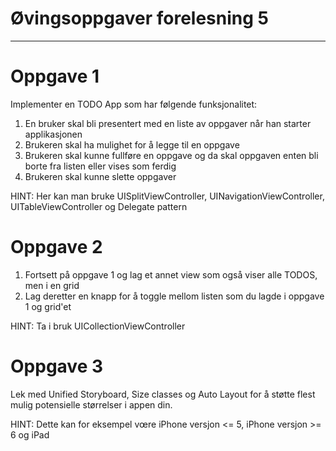 # Øvingsoppgaver forelesning 5

---

# Oppgave 1

Implementer en TODO App som har følgende funksjonalitet:

1. En bruker skal bli presentert med en liste av oppgaver når han starter applikasjonen
2. Brukeren skal ha mulighet for å legge til en oppgave
3. Brukeren skal kunne fullføre en oppgave og da skal oppgaven enten bli borte fra listen eller vises som ferdig
4. Brukeren skal kunne slette oppgaver

HINT: Her kan man bruke UISplitViewController, UINavigationViewController, UITableViewController og Delegate pattern

# Oppgave 2

1. Fortsett på oppgave 1 og lag et annet view som også viser alle TODOS, men i en grid
2. Lag deretter en knapp for å toggle mellom listen som du lagde i oppgave 1 og grid'et

HINT: Ta i bruk UICollectionViewController

# Oppgave 3

Lek med Unified Storyboard, Size classes og Auto Layout for å støtte flest mulig potensielle størrelser i appen din.

HINT: Dette kan for eksempel vœre iPhone versjon <= 5, iPhone versjon >= 6 og iPad
